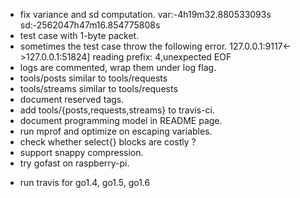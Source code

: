 * fix variance and sd computation.
    var:-4h19m32.880533093s sd:-2562047h47m16.854775808s
* test case with 1-byte packet.
* sometimes the test case throw the following error.
    127.0.0.1:9117<->127.0.0.1:51824] reading prefix: 4,unexpected EOF
* logs are commented, wrap them under log flag.
* tools/posts similar to tools/requests
* tools/streams similar to tools/requests
* document reserved tags.
* add tools/{posts,requests,streams} to travis-ci.
* document programming model in README page.
* run mprof and optimize on escaping variables.
* check whether select{} blocks are costly ?
* support snappy compression.
* try gofast on raspberry-pi.
- run travis for go1.4, go1.5, go1.6

